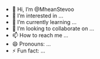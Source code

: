 - 👋 Hi, I’m @MheanStevoo
- 👀 I’m interested in ...
- 🌱 I’m currently learning ...
- 💞️ I’m looking to collaborate on ...
- 📫 How to reach me ...
- 😄 Pronouns: ...
- ⚡ Fun fact: ...

<!---
MheanStevoo/MheanStevoo is a ✨ special ✨ repository because its `README.md` (this file) appears on your GitHub profile.
You can click the Preview link to take a look at your changes.
--->
